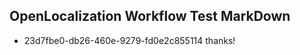 ## OpenLocalization Workflow Test MarkDown
* 23d7fbe0-db26-460e-9279-fd0e2c855114 
thanks!<!--HONumber=Mar16_HO2-->
